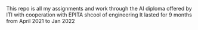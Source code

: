 This repo is all my assignments and work through the AI diploma offered by ITI with cooperation with EPITA shcool of engineering
 It lasted for 9 months from April 2021 to Jan 2022

